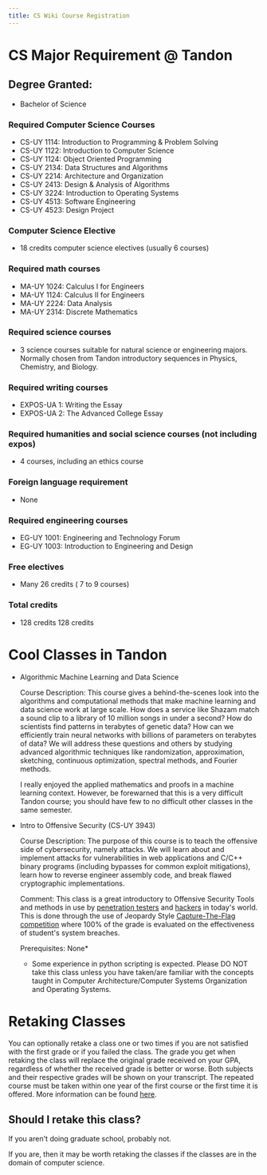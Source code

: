 ```yaml
---
title: CS Wiki Course Registration
---
```


# CS Major Requirement @ Tandon

## Degree Granted:
- Bachelor of Science

### Required Computer Science Courses

- CS-UY 1114: Introduction to Programming & Problem Solving
- CS-UY 1122: Introduction to Computer Science
- CS-UY 1124: Object Oriented Programming
- CS-UY 2134: Data Structures and Algorithms
- CS-UY 2214: Architecture and Organization
- CS-UY 2413: Design & Analysis of Algorithms
- CS-UY 3224: Introduction to Operating Systems
- CS-UY 4513: Software Engineering
- CS-UY 4523: Design Project

### Computer Science Elective
- 18 credits computer science electives (usually 6 courses)

### Required math courses
- MA-UY 1024: Calculus I for Engineers
- MA-UY 1124: Calculus II for Engineers
- MA-UY 2224: Data Analysis
- MA-UY 2314: Discrete Mathematics

### Required science courses
- 3 science courses suitable for natural science or engineering majors. Normally chosen from Tandon introductory sequences
in Physics, Chemistry, and Biology.

### Required writing courses
- EXPOS-UA 1: Writing the Essay
- EXPOS-UA 2: The Advanced College Essay

### Required humanities and social science courses (not including expos)
- 4 courses, including an ethics course

### Foreign language requirement
- None

### Required engineering courses	
- EG-UY 1001: Engineering and Technology Forum
- EG-UY 1003: Introduction to Engineering and Design

### Free electives
- Many	26 credits ( 7 to 9 courses)

### Total credits
- 128 credits	128 credits

# Cool Classes in Tandon

- Algorithmic Machine Learning and Data Science
  
  Course Description: This course gives a behind-the-scenes look into the algorithms and computational methods that make machine learning and data science work at large scale. How does a service like Shazam match a sound clip to a library of 10 million songs in under a second? How do scientists find patterns in terabytes of genetic data? How can we efficiently train neural networks with billions of parameters on terabytes of data? We will address these questions and others by studying advanced algorithmic techniques like randomization, approximation, sketching, continuous optimization, spectral methods, and Fourier methods.

  I really enjoyed the applied mathematics and proofs in a machine learning context. However, be forewarned that this is a very difficult Tandon course; you should have few to no difficult other classes in the same semester. 

- Intro to Offensive Security (CS-UY 3943)

  Course Description: The purpose of this course is to teach the offensive side of cybersecurity, namely attacks. We will learn about and implement attacks for vulnerabilities in web applications and C/C++ binary programs (including bypasses for common exploit mitigations), learn how to reverse engineer assembly code, and break flawed cryptographic implementations.

  Comment: This class is a great introductory to Offensive Security Tools and methods in use by [penetration testers](https://www.synopsys.com/glossary/what-is-penetration-testing.html) and [hackers](https://cyberonline.sdsu.edu/blog/penetration-testing-vs-ethical-hacking/) in today's world. This is done through the use of Jeopardy Style [Capture-The-Flag competition](https://en.wikipedia.org/wiki/Capture_the_flag_(cybersecurity)) where 100% of the grade is evaluated on the effectiveness of student's system breaches.

  Prerequisites: None*

  * Some experience in python scripting is expected. Please DO NOT take this class unless you have taken/are familiar with the concepts taught in Computer Architecture/Computer Systems Organization and Operating Systems.

# Retaking Classes 

You can optionally retake a class one or two times if you are not satisfied with the first grade or if you failed the class. The grade you get when retaking the class will replace the original grade received on your GPA, regardless of whether the received grade is better or worse. Both subjects and their respective grades will be shown on your transcript. The repeated course must be taken within one year of the first course or the first time it is offered. More information can be found [here](https://engineering.nyu.edu/academics/support-services/registration/registration-policies). 

## Should I retake this class?
 
If you aren't doing graduate school, probably not.

If you are, then it may be worth retaking the classes if the classes are in the domain of computer science. 

